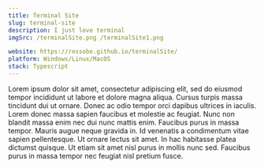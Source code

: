 ```yaml
---
title: Terminal Site
slug: terminal-site
description: I just love terminal
imgSrc: /terminalSite.png /terminalSite1.png

website: https://ressobe.github.io/terminalSite/
platform: Windows/Linux/MacOS
stack: Typescript
---
```




Lorem ipsum dolor sit amet, consectetur adipiscing elit, sed do eiusmod tempor incididunt ut labore et dolore magna aliqua. Cursus turpis massa tincidunt dui ut ornare. Donec ac odio tempor orci dapibus ultrices in iaculis. Lorem donec massa sapien faucibus et molestie ac feugiat. Nunc non blandit massa enim nec dui nunc mattis enim. Faucibus purus in massa tempor. Mauris augue neque gravida in. Id venenatis a condimentum vitae sapien pellentesque. Ut ornare lectus sit amet. In hac habitasse platea dictumst quisque. Ut etiam sit amet nisl purus in mollis nunc sed. Faucibus purus in massa tempor nec feugiat nisl pretium fusce.
